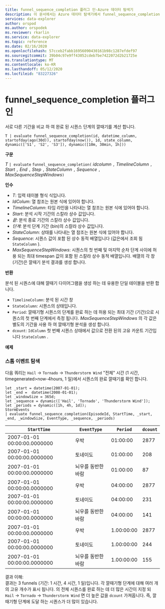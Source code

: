 ```yaml
---
title: funnel_sequence_completion 플러그 인-Azure 데이터 탐색기
description: 이 문서에서는 Azure 데이터 탐색기에서 funnel_sequence_completion 플러그 인을 설명 합니다.
services: data-explorer
author: orspod
ms.author: orspodek
ms.reviewer: rkarlin
ms.service: data-explorer
ms.topic: reference
ms.date: 02/16/2020
ms.openlocfilehash: 57cceb2fabb16956090430161b98c1287efdef97
ms.sourcegitcommit: 39b04c97e9ff43052cdeb7be7422072d2b21725e
ms.translationtype: MT
ms.contentlocale: ko-KR
ms.lasthandoff: 05/12/2020
ms.locfileid: "83227326"
---
```

# <a name="funnel_sequence_completion-plugin"></a>funnel_sequence_completion 플러그 인

서로 다른 기간을 비교 하 여 완료 된 시퀀스 단계의 깔때기를 계산 합니다.

```kusto
T | evaluate funnel_sequence_completion(id, datetime_column, startofday(ago(30d)), startofday(now()), 1d, state_column, dynamic(['S1', 'S2', 'S3']), dynamic([10m, 30min, 1h]))
```

**구문**

*T* `| evaluate` `funnel_sequence_completion(` *idcolumn* `,` *TimelineColumn* `,` *Start* `,` *End* `,` *Step* `,` *StateColumn* `,` *Sequence* `,` *MaxSequenceStepWindows*`)`

**인수**

* *T*: 입력 테이블 형식 식입니다.
* *IdColum*: 열 참조는 원본 식에 있어야 합니다.
* *TimelineColumn*: 타임 라인을 나타내는 열 참조는 원본 식에 있어야 합니다.
* *Start*: 분석 시작 기간의 스칼라 상수 값입니다.
* *끝*: 분석 종료 기간의 스칼라 상수 값입니다.
* *단계*: 분석 단계 기간 (bin)의 스칼라 상수 값입니다.
* *StateColumn*: 상태를 나타내는 열 참조는 원본 식에 있어야 합니다.
* *Sequence*: 시퀀스 값이 포함 된 상수 동적 배열입니다 (값은에서 조회 됨 `StateColumn` ).
* *MaxSequenceStepWindows*: 시퀀스의 첫 번째 및 마지막 순차 단계 사이에 허용 되는 최대 timespan 값이 포함 된 스칼라 상수 동적 배열입니다. 배열의 각 창 (기간)은 깔때기 분석 결과를 생성 합니다.

**반환**

분석 된 시퀀스에 대해 깔때기 다이어그램을 생성 하는 데 유용한 단일 테이블을 반환 합니다.

* `TimelineColumn`: 분석 된 시간 창
* `StateColumn`: 시퀀스의 상태입니다.
* `Period`: 깔때기형 시퀀스의 단계를 완료 하는 데 허용 되는 최대 기간 (기간)으로 시퀀스의 첫 번째 단계에서 측정 됩니다. *MaxSequenceStepWindows* 의 각 값은 별도의 기간을 사용 하 여 깔때기형 분석을 생성 합니다. 
* `dcount`: `IdColumn` 첫 번째 시퀀스 상태에서 값으로 전환 된의 고유 카운트 기간입니다 `StateColumn` .

**예제**

### <a name="exploring-storm-events"></a>스톰 이벤트 탐색 

다음 쿼리는 `Hail`  ->  `Tornado`  ->  `Thunderstorm Wind` "전체" 시간 (1 시간, timegenerated>now-4hours, 1 일)에서 시퀀스의 완료 깔때기를 확인 합니다. 

<!-- csl: https://help.kusto.windows.net:443/Samples -->
```kusto
let _start = datetime(2007-01-01);
let _end =  datetime(2008-01-01);
let _windowSize = 365d;
let _sequence = dynamic(['Hail', 'Tornado', 'Thunderstorm Wind']);
let _periods = dynamic([1h, 4h, 1d]);
StormEvents
| evaluate funnel_sequence_completion(EpisodeId, StartTime, _start, _end, _windowSize, EventType, _sequence, _periods) 
```

|`StartTime`|`EventType`|`Period`|`dcount`|
|---|---|---|---|
|2007-01-01 00:00:00.0000000|우박|01:00:00|2877|
|2007-01-01 00:00:00.0000000|토네이도|01:00:00|208|
|2007-01-01 00:00:00.0000000|뇌우를 동반한 바람|01:00:00|87|
|2007-01-01 00:00:00.0000000|우박|04:00:00|2877|
|2007-01-01 00:00:00.0000000|토네이도|04:00:00|231|
|2007-01-01 00:00:00.0000000|뇌우를 동반한 바람|04:00:00|141|
|2007-01-01 00:00:00.0000000|우박|1.00:00:00|2877|
|2007-01-01 00:00:00.0000000|토네이도|1.00:00:00|244|
|2007-01-01 00:00:00.0000000|뇌우를 동반한 바람|1.00:00:00|155|

결과 이해:  
결과는 3 funnels (기간: 1 시간, 4 시간, 1 일)입니다. 각 깔때기형 단계에 대해 여러 개의 고유 개수가 표시 됩니다. 의 전체 시퀀스를 완료 하는 데 더 많은 시간이 지정 되 `Hail`  ->  `Tornado`  ->  `Thunderstorm Wind` 면 더 높은 값을 `dcount` 가져옵니다. 즉, 깔때기형 단계에 도달 하는 시퀀스가 더 많이 있습니다.
